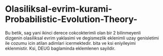 # Olasiliksal-evrim-kurami-Probabilistic-Evolution-Theory-
Bu betik, sag yani ikinci derece cokcokterimli olan bir 2 bilinmeyenli dizgenin olasiliksal evrim yaklasimi ve degismezlik eklenimli uzay genisletimi ile cozumu icin atilan adimlari icermektedir. bita ve ksi eniyileyimi eklenmistir. Ksi, DEUG baglaminda eklemlenen sayildir.                   
